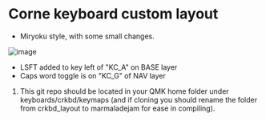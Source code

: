 # Corne keyboard custom layout

- Miryoku style, with some small changes.

![image](https://github.com/user-attachments/assets/99b1f891-edde-428a-ba4a-96d8c46bef0e)
- LSFT added to key left of "KC_A" on BASE layer
- Caps word toggle is on "KC_G" of NAV layer

1. This git repo should be located in your QMK home folder under keyboards/crkbd/keymaps (and if cloning you should rename the folder from crkbd_layout to marmaladejam for ease in compiling).
